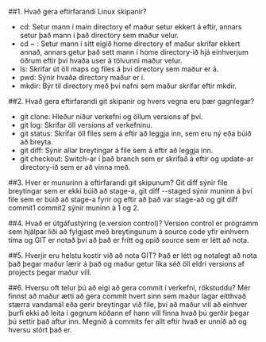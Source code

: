 ##1. Hvað gera eftirfarandi Linux skipanir?
*	cd: Setur mann í main directory ef maður setur ekkert á eftir, annars setur það mann í það directory sem maður velur.
*	cd ~ : Setur mann í sitt eigið home directory ef maður skrifar ekkert annað, annars getur það sett mann í home directory-ið hjá einhverjum öðrum eftir því hvaða user á tölvunni maður velur.
*	ls: Skrifar út öll maps og files á því directory sem maður er á.
*	pwd: Sýnir hvaða directory maður er í.
*	mkdir: Býr til directory með því nafni sem maður skrifar eftir mkdir.

##2. Hvað gera eftirfarandi git skipanir og hvers vegna eru þær gagnlegar?
*	git clone: Hleður niður verkefni og öllum versions af því.
*	git log: Skrifar öll versions af verkefninu.
*	git status: Skrifar öll files sem á eftir að leggja inn, sem eru ný eða búið að breyta.
*	git diff: Sýnir allar breytingar á file sem á eftir að leggja inn.
*	git checkout: Switch-ar í það branch sem er skrifað á eftir og update-ar directory-ið sem er að vinna með.

##3. Hver er munurinn á eftirfarandi git skipunum?
Git diff sýnir file breytingar sem er ekki búið að stage-a, git diff --staged sýnir muninn á því file sem er búið að stage-a fyrir og eftir að það var stage-að og git diff commit1 commit2 sýnir muninn á 1 og 2.

##4. Hvað er útgáfustýring (e.version control)?
Version control er prógramm sem hjálpar liði að fylgjast með breytingunum á source code yfir einhvern tíma og GIT er notað því að það er frítt og opið source sem er létt að nota.

##5. Hverjir eru helstu kostir við að nota GIT?
Það er létt og notalegt að nota það þegar maður lærir á það og maður getur líka séð öll eldri versions af projects þegar maður vill.

##6. Hversu oft telur þú að eigi að gera commit í verkefni, rökstuddu?
Mér finnst að maður ætti að gera commit hvert sinn sem maður lagar eitthvað stærra vandamál eða gerir breytingar við file, því að maður vill að einhver þurfi ekki að leita í gegnum kóðann ef hann vill finna hvað þú gerðir þegar þú settir það aftur inn. Megnið á commits fer allt eftir hvað er unnið að og hversu stórt það er.